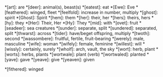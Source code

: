<!--
Only add to this file abbreviations that only have one meaning.

Keep it in alphabetical order so that there are no duplicates.
-->

*[art]: are
*[deer]: animal(s), beast(s)
*[eatest]: eat
*[Ewe]: Eve
*[feathered]: winged, fleet
*[feelfold]: increase in number, multiply
*[ghost]: spirit
*[Ghost]: Spirit
*[hem]: them
*[her]: their, her
*[hers]: theirs, hers
*[hy]: they
*[Her]: Their, Her
*[Hy]: They
*[mid]: with
*[ovet]: fruit
*[seadeer]: sea creatures
*[sunder]: separate, split
*[sundered]: separated, split
*[thwarst]: across
*[tider]: have/beget offspring, multiply
*[twoth]: second
*[wassombere]: fruitful, fertile, fruit-bearing
*[werely]: male, masculine
*[wife]: woman
*[wifely]: female, feminine
*[willest]: will
*[wissly]: certainly, surely
*[wholf]: arch, vault, the sky
*[wort]: herb, plant
*[worts]: herbs, plants
*[wortwale]: plant (verb)
*[wortwaled]: planted
*[yave]: gave
*[yeave]: give
*[yeaven]: given

<!-- Uncertain below -->
*[fithered]: winged
<!-- *[going by]: according to | Use 'abiding by'-->
<!-- *[shapeless]: formless -->
